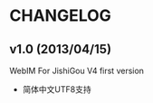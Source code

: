 CHANGELOG
==============================

v1.0 (2013/04/15)
-------------------------------

WebIM For JishiGou V4 first version

*	简体中文UTF8支持
